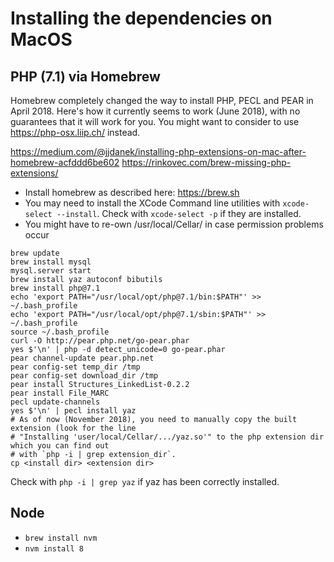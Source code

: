 # Installing the dependencies on MacOS

## PHP (7.1) via Homebrew

Homebrew completely changed the way to install PHP, PECL and PEAR in April 2018. Here's how it currently seems to work
(June 2018), with no guarantees that it will work for you. You might want to consider to use https://php-osx.liip.ch/ instead.

https://medium.com/@jjdanek/installing-php-extensions-on-mac-after-homebrew-acfddd6be602
https://rinkovec.com/brew-missing-php-extensions/
  
- Install homebrew as described here: https://brew.sh
- You may need to install the XCode Command line utilities with `xcode-select --install`.
  Check with `xcode-select -p` if they are installed. 
- You might have to re-own /usr/local/Cellar/ in case permission problems occur

```
brew update
brew install mysql
mysql.server start
brew install yaz autoconf bibutils
brew install php@7.1
echo 'export PATH="/usr/local/opt/php@7.1/bin:$PATH"' >> ~/.bash_profile
echo 'export PATH="/usr/local/opt/php@7.1/sbin:$PATH"' >> ~/.bash_profile
source ~/.bash_profile
curl -O http://pear.php.net/go-pear.phar
yes $'\n' | php -d detect_unicode=0 go-pear.phar
pear channel-update pear.php.net
pear config-set temp_dir /tmp
pear config-set download_dir /tmp
pear install Structures_LinkedList-0.2.2
pear install File_MARC
pecl update-channels
yes $'\n' | pecl install yaz
# As of now (November 2018), you need to manually copy the built extension (look for the line 
# "Installing 'user/local/Cellar/.../yaz.so'" to the php extension dir which you can find out 
# with `php -i | grep extension_dir`. 
cp <install dir> <extension dir>
```
Check with `php -i | grep yaz` if yaz has been correctly installed.

## Node
- `brew install nvm`
- `nvm install 8` 


